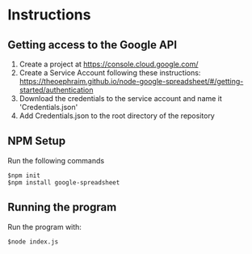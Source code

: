 # Instructions

## Getting access to the Google API
1. Create a project at https://console.cloud.google.com/
1. Create a Service Account following these instructions:
https://theoephraim.github.io/node-google-spreadsheet/#/getting-started/authentication
1. Download the credentials to the service account and name it 'Credentials.json'
1. Add Credentials.json to the root directory of the repository

## NPM Setup
Run the following commands

```
$npm init
$npm install google-spreadsheet
```

## Running the program
Run the program with:
```
$node index.js
```